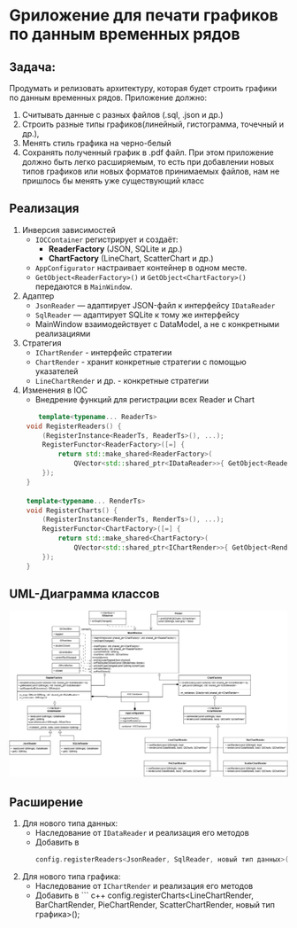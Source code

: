 # Gриложение для печати графиков по данным временных рядов
## Задача:
Продумать и релизовать архитектуру, которая будет строить графики по данным временных рядов. 
Приложение должно: 
1. Cчитывать данные с разных файлов (.sql, .json и др.)
2. Строить разные типы графиков(линейный, гистограмма, точечный и др.), 
3. Менять стиль графика на черно-белый
4. Сохранять полученный график в .pdf файл.
При этом приложение должно быть легко расширяемым, то есть при добавлении новых типов графиков или новых форматов принимаемых файлов, нам 
не пришлось бы менять уже существующий класс
## Реализация
1. Инверсия зависимостей
   - `IOCContainer` регистрирует и создаёт:
      - **ReaderFactory** (JSON, SQLite и др.)
      - **ChartFactory** (LineChart, ScatterChart и др.)
   - `AppConfigurator` настраивает контейнер в одном месте.
   - `GetObject<ReaderFactory>()` и `GetObject<ChartFactory>()` передаются в `MainWindow`.
2. Адаптер
   - `JsonReader` — адаптирует JSON-файл к интерфейсу `IDataReader` 
   - `SqlReader` — адаптирует SQLite к тому же интерфейсу
   - MainWindow взаимодействует с DataModel, а не с конкретными реализациями
3. Стратегия
   - `IChartRender` - интерфейс стратегии
   - `ChartRender` - хранит конкретные стратегии с помощью указателей
   - `LineChartRender` и др. - конкретные стратегии
4. Изменения в IOC
   - Внедрение функций для регистрации всех Reader и Chart
   ``` c++
       template<typename... ReaderTs>
    void RegisterReaders() {
        (RegisterInstance<ReaderTs, ReaderTs>(), ...);
        RegisterFunctor<ReaderFactory>([=] {
            return std::make_shared<ReaderFactory>(
                QVector<std::shared_ptr<IDataReader>>{ GetObject<ReaderTs>()... });
        });
    }

    template<typename... RenderTs>
    void RegisterCharts() {
        (RegisterInstance<RenderTs, RenderTs>(), ...);
        RegisterFunctor<ChartFactory>([=] {
            return std::make_shared<ChartFactory>(
                QVector<std::shared_ptr<IChartRender>>{ GetObject<RenderTs>()... });
        });
    }
   ```
## UML-Диаграмма классов
![UML-диаграмма](https://github.com/DeadFiender/Lab_Ioc/blob/LabGraphics/UML_For3rdLab.jpg)

## Расширение
1. Для нового типа данных:
   - Наследование от `IDataReader` и реализация его методов
   - Добавить в
     ``` c++
     config.registerReaders<JsonReader, SqlReader, новый тип данных>();
     ```
2. Для нового типа графика:
   - Наследование от `IChartRender` и реализация его методов
   - Добавить в
          ``` c++
     config.registerCharts<LineChartRender, BarChartRender, PieChartRender, ScatterChartRender, новый тип графика>();
     ```
